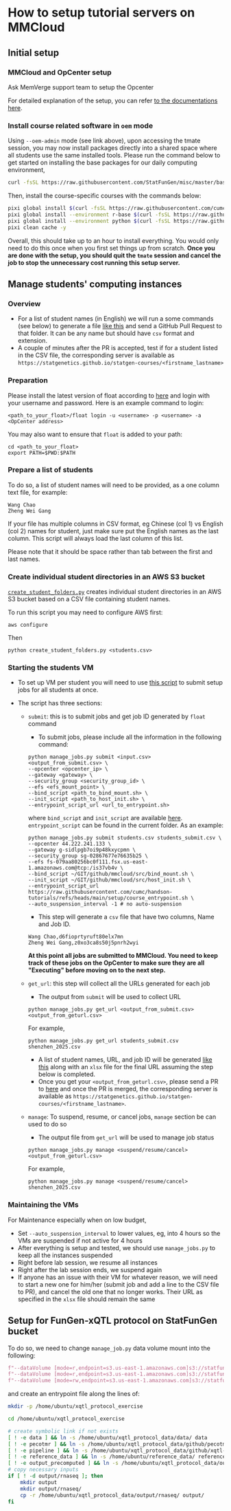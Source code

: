 # How to setup tutorial servers on MMCloud

## Initial setup

### MMCloud and OpCenter setup

Ask MemVerge support team to setup the Opcenter

For detailed explanation of the setup, you can refer [to the documentations here](https://wanggroup.org/productivity_tips/mmcloud-admin-notes#install-oem-packages).

### Install course related software in `oem` mode

Using `--oem-admin` mode (see link above), upon accessing the tmate session, you may now install packages directly into a shared space where all students use the same installed tools. Please run the command below to get started on installing the base packages for our daily computing environment,

``` bash
curl -fsSL https://raw.githubusercontent.com/StatFunGen/misc/master/bash/pixi/pixi-setup.sh | bash
```

Then, install the course-specific courses with the commands below:

```bash
pixi global install $(curl -fsSL https://raw.githubusercontent.com/cumc/handson-tutorials/main/setup/global_packages.txt | tr '\n' ' ') \
pixi global install --environment r-base $(curl -fsSL https://raw.githubusercontent.com/cumc/handson-tutorials/main/setup/r_packages.txt | grep -v "#" | tr '\n' ' ') \
pixi global install --environment python $(curl -fsSL https://raw.githubusercontent.com/cumc/handson-tutorials/main/setup/python_packages.txt | grep -v "#" | tr '\n' ' ') \
pixi clean cache -y
```

Overall, this should take up to an hour to install everything. You would only need to do this once when you first set things up from scratch. **Once you are done with the setup, you should quit the `tmate` session and cancel the job to stop the unnecessary cost running this setup server.**

## Manage students' computing instances

### Overview

- For a list of student names (in English) we will run a some commands (see below) to generate a file [like this](https://github.com/statgenetics/statgen-courses/blob/master/.github/workflows/rockefeller_2024.csv) and send a GitHub Pull Request to that folder. It can be any name but should have `csv` format and extension.
- A couple of minutes after the PR is accepted, test if for a student listed in the CSV file, the corresponding server is available as `https://statgenetics.github.io/statgen-courses/<firstname_lastname>`

### Preparation

Please install the latest version of float according to [here](https://wanggroup.org/productivity_tips/mmcloud-setup.html) and login with your username and password. Here is an example command to login:

```shell
<path_to_your_float>/float login -u <username> -p <username> -a <OpCenter address>
```

You may also want to ensure that `float` is added to your path:
```
cd <path_to_your_float>
export PATH=$PWD:$PATH
```

### Prepare a list of students

To do so, a list of student names will need to be provided, as a one column text file, for example:
  ```
  Wang Chao
  Zheng Wei Gang
  ```
  If your file has multiple columns in CSV format, eg Chinese (col 1) vs English (col 2) names for student, just make sure put the English names as the last column. This script will always load the last column of this list.

  Please note that it should be space rather than tab between the first and last names.


### Create individual student directories in an AWS S3 bucket

[`create_student_folders.py`](https://github.com/cumc/handson-tutorials/blob/main/setup/create_student_folders.py) creates individual student directories in an AWS S3 bucket based on a CSV file containing student names.

To run this script you may need to configure AWS first:
```shell
aws configure
```

Then 
```
python create_student_folders.py <students.csv>
```

### Starting the students VM

- To set up VM per student you will need to use [this script](https://github.com/cumc/handson-tutorials/blob/main/setup/manage_jobs.py) to submit setup jobs for all students at once.

- The script has three sections:
    - `submit`: this is to submit jobs and get job ID generated by `float` command
        - To submit jobs, please include all the information in the following command:
        ```
        python manage_jobs.py submit <input.csv> <output_from_submit.csv> \
        --opcenter <opcenter_ip> \
        --gateway <gateway> \
        --security_group <security_group_id> \
        --efs <efs_mount_point> \
        --bind_script <path_to_bind_mount.sh> \
        --init_script <path_to_host_init.sh> \
        --entrypoint_script_url <url_to_entrypoint.sh>
        ```
        where `bind_script` and `init_script` are available [here](https://github.com/statfungen/mmcloud/tree/main/src). `entrypoint_script` can be found in the current folder. As an example:
        ```
        python manage_jobs.py submit students.csv students_submit.csv \
        --opcenter 44.222.241.133 \
        --gateway g-sidlpgb7oi9p48kxycpmn \
        --security_group sg-02867677e76635b25 \
        --efs fs-079aa80256bc0f111.fsx.us-east-1.amazonaws.com@tcp:/is37vb4v \
        --bind_script ~/GIT/github/mmcloud/src/bind_mount.sh \
        --init_script ~/GIT/github/mmcloud/src/host_init.sh \
        --entrypoint_script_url https://raw.githubusercontent.com/cumc/handson-tutorials/refs/heads/main/setup/course_entrypoint.sh \
        --auto_suspension_interval -1 # no auto-suspension
        ```

        - This step will generate a `csv` file that have two columns, Name and Job ID.
        ```
        Wang Chao,d6fioprtyruft80elx7mn
        Zheng Wei Gang,z0xo3ca8s50j5pnrh2wyi
        ```
       **At this point all jobs are submitted to MMCloud. You need to keep track of these jobs on the OpCenter to make sure they are all "Executing" before moving on to the next step.**
    - `get_url`: this step will collect all the URLs generated for each job
        - The output from `submit` will be used to collect URL
        ```
        python manage_jobs.py get_url <output_from_submit.csv> <output_from_geturl.csv>
        ```
        For example,
        ```
        python manage_jobs.py get_url students_submit.csv shenzhen_2025.csv
        ```
        - A list of student names, URL, and job ID will be generated [like this](https://github.com/statgenetics/statgen-courses/blob/master/.github/workflows/shenzhen_2024.csv) along with an `xlsx` file for the final URL assuming the step below is completed.
        - Once you get your `<output_from_geturl.csv>`, please send a PR to [here](https://github.com/statgenetics/statgen-courses/blob/master/.github/workflows/) and once the PR is merged, the corresponding server is available as `https://statgenetics.github.io/statgen-courses/<firstname_lastname>`.
    - `manage`: To suspend, resume, or cancel jobs, `manage` section be can used to do so
        - The output file from `get_url` will be used to manage job status
        ```
        python manage_jobs.py manage <suspend/resume/cancel> <output_from_geturl.csv>
        ```
        For example,
        ```
        python manage_jobs.py manage <suspend/resume/cancel> shenzhen_2025.csv
        ```

### Maintaining the VMs

For Maintenance especially when on low budget,
- Set `--auto_suspension_interval` to lower values, eg, into 4 hours so the VMs are suspended if not active for 4 hours
- After everything is setup and tested, we should use `manage_jobs.py` to keep all the instances suspended
- Right before lab session, we resume all instances
- Right after the lab session ends, we suspend again
- If anyone has an issue with their VM for whatever reason, we will need to start a new one for him/her (submit job and add a line to the CSV file to PR), and cancel the old one that no longer works. Their URL as specified in the `xlsx` file should remain the same

## Setup for FunGen-xQTL protocol on StatFunGen bucket

To do so, we need to change `manage_job.py` data volume mount into the following:

```python
f"--dataVolume [mode=r,endpoint=s3.us-east-1.amazonaws.com]s3://statfungen/ftp_fgc_xqtl/resource/references/:/home/ubuntu/reference_data "
f"--dataVolume [mode=r,endpoint=s3.us-east-1.amazonaws.com]s3://statfungen/ftp_fgc_xqtl/xqtl_protocol_data/:/home/ubuntu/xqtl_protocol_data "
f"--dataVolume [mode=rw,endpoint=s3.us-east-1.amazonaws.com]s3://statfungen/ftp_fgc_xqtl/interactive_sessions/xqtl_protocol_exercise/{name_for_path}/:/home/ubuntu/xqtl_protocol_exercise "                    
```
and create an entrypoint file along the lines of:

```bash
mkdir -p /home/ubuntu/xqtl_protocol_exercise

cd /home/ubuntu/xqtl_protocol_exercise

# create symbolic link if not exists
[ ! -e data ] && ln -s /home/ubuntu/xqtl_protocol_data/data/ data
[ ! -e pecotmr ] && ln -s /home/ubuntu/xqtl_protocol_data/github/pecotmr/ pecotmr
[ ! -e pipeline ] && ln -s /home/ubuntu/xqtl_protocol_data/github/xqtl-protocol/pipeline/ pipeline
[ ! -e reference_data ] && ln -s /home/ubuntu/reference_data/ reference_data
[ ! -e output_precomputed ] && ln -s /home/ubuntu/xqtl_protocol_data/output/ output_precomputed
# copy necessary inputs
if [ ! -d output/rnaseq ]; then
    mkdir output
    mkdir output/rnaseq/
    cp -r /home/ubuntu/xqtl_protocol_data/output/rnaseq/ output/
fi
```
